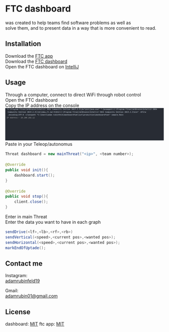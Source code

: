 # FTC dashboard
was created to help teams find software problems as well as  
solve them, and to present data in a way that is more convenient to read.


## Installation
Download the [FTC app]()  
Download the [FTC dashboard](https://github.com/adamrubinfeld/Dashboard)  
Open the FTC dashboard on [IntelliJ](https://www.jetbrains.com/idea/download/#section=windows)  

## Usage
Through a computer, connect to direct WiFi through robot control  
Open the FTC dashboard  
Copy the IP address on the console  
![image1](/images/image1.png)  
Paste in your Teleop/autonomus
```java
Threat dashboard = new mainThreat("<ip>", <team number>);

@Override
public void init(){
    dashboard.start();
}

@Override
public void stop(){
    client.close();
}
```
Enter in main Threat  
Enter the data you want to have in each graph
```java
sendDrive(<lf>,<lb>,<rf>,<rb>)
sendVertical(<speed>,<current pos>,<wanted pos>);
sendHorizontal(<speed>,<current pos>,<wanted pos>);
markEndOfUptade();
```
  

## Contact me
Instagram:  
[adamrubinfeld19](https://www.instagram.com/direct/t/340282366841710300949128192327696615691)

Gmail:  
[adamrubin01@gmail.com](https://mail.google.com/mail/u/0/?tab=rm&ogbl#inbox?compose=GTvVlcSMVxqnqjkDBnBKXKqnjvjxkZFlxTglZDNmGXwhhQsrRQdMvmctGDhgBXLWnncTQgQGKHtdM)


## License
dashboard: [MIT](https://github.com/adamrubinfeld/Dashboard/blob/master/LICENSE)
ftc app: [MIT]()